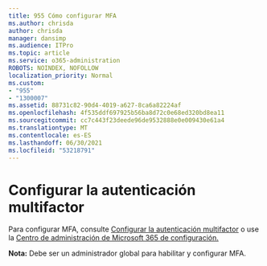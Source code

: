 ```yaml
---
title: 955 Cómo configurar MFA
ms.author: chrisda
author: chrisda
manager: dansimp
ms.audience: ITPro
ms.topic: article
ms.service: o365-administration
ROBOTS: NOINDEX, NOFOLLOW
localization_priority: Normal
ms.custom:
- "955"
- "1300007"
ms.assetid: 88731c82-90d4-4019-a627-8ca6a82224af
ms.openlocfilehash: 4f535ddf697925b56ba8d72c0e68ed320bd8ea11
ms.sourcegitcommit: cc7c443f23deede96de9532888e0e009430e61a4
ms.translationtype: MT
ms.contentlocale: es-ES
ms.lasthandoff: 06/30/2021
ms.locfileid: "53218791"
---
```

# <a name="configure-multi-factor-authentication"></a>Configurar la autenticación multifactor

Para configurar MFA, consulte [Configurar la autenticación multifactor](/microsoft-365/admin/security-and-compliance/set-up-multi-factor-authentication) o use la [Centro de administración de Microsoft 365 de configuración.](https://admin.microsoft.com/AdminPortal/Home?ref=/modernonboarding/mfasetupguide:)

**Nota:** Debe ser un administrador global para habilitar y configurar MFA.
